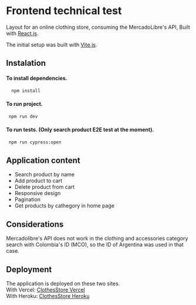# Frontend technical test 

Layout for an online clothing store, consuming the MercadoLibre's API, Built with  [React.js](https://es.reactjs.org/).



The initial setup was built with [Vite.js](https://vitejs.dev/).


## Instalation

#### To install dependencies.
```bash
  npm install 
```

#### To run project.
```bash
 npm run dev
```

#### To run tests. (Only search product E2E test at the moment).
```bash
 npm run cypress:open
```

## Application content
<ul>
  <li>Search product by name</li> 
  <li>Add product to cart</li>
  <li>Delete product from cart</li>
  <li>Responsive design</li>
  <li>Pagination</li>
  <li>Get products by cathegory in home page</li>
</ul>

## Considerations 
Mercadolibre's API does not work in the clothing and accessories category search with Colombia's ID (MCO), so the ID of Argentina was used in that case.    

## Deployment
The application is deployed on these two sites.      
With Vercel: [ClothesStore Vercel](https://clothesstore-experimentality.vercel.app/)     
With Heroku: [ClothesStore Heroku](https://clothesstore-exp.herokuapp.com/) 
